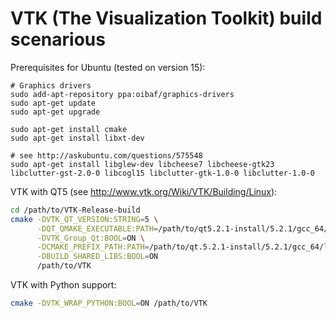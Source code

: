 # VTK (The Visualization Toolkit) build scenarious
Prerequisites for Ubuntu (tested on version 15):
```
# Graphics drivers
sudo add-apt-repository ppa:oibaf/graphics-drivers
sudo apt-get update
sudo apt-get upgrade

sudo apt-get install cmake
sudo apt-get install libxt-dev

# see http://askubuntu.com/questions/575548
sudo apt-get install libglew-dev libcheese7 libcheese-gtk23 libclutter-gst-2.0-0 libcogl15 libclutter-gtk-1.0-0 libclutter-1.0-0
```

VTK with QT5 (see http://www.vtk.org/Wiki/VTK/Building/Linux):
```bash
cd /path/to/VTK-Release-build
cmake -DVTK_QT_VERSION:STRING=5 \
      -DQT_QMAKE_EXECUTABLE:PATH=/path/to/qt5.2.1-install/5.2.1/gcc_64/bin/qmake \
      -DVTK_Group_Qt:BOOL=ON \
      -DCMAKE_PREFIX_PATH:PATH=/path/to/qt.5.2.1-install/5.2.1/gcc_64/lib/cmake  \
      -DBUILD_SHARED_LIBS:BOOL=ON
      /path/to/VTK
```

VTK with Python support:
```bash
cmake -DVTK_WRAP_PYTHON:BOOL=ON /path/to/VTK
```
